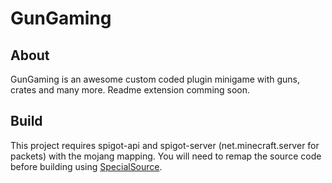 # GunGaming
## About
GunGaming is an awesome custom coded plugin minigame with guns, crates and many more. Readme extension comming soon.
## Build
This project requires spigot-api and spigot-server (net.minecraft.server for packets) with the mojang mapping. You will need to remap the source code before building using [SpecialSource](https://github.com/md-5/SpecialSource/).